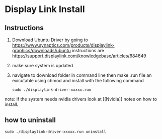 # Display Link Install

## Instructions

1. Download Ubuntu Driver by going to https://www.synaptics.com/products/displaylink-graphics/downloads/ubuntu instructions are https://support.displaylink.com/knowledgebase/articles/684649

2. make sure system is updated

3. navigate to download folder in command line then make .run file an exicutable using chmod and install with the following command 

	```
	sudo ./displaylink-driver-xxxxx.run
	```

note: if the system needs nvidia drivers look at [[Nvidia]] notes on how to install.


## how to uninstall 
```
sudo ./displaylink-driver-xxxxx.run uninstall
```




